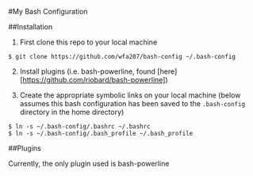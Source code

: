 #My Bash Configuration

##Installation

1) First clone this repo to your local machine

`$ git clone https://github.com/wfa207/bash-config ~/.bash-config`

2) Install plugins (i.e. bash-powerline, found [here][https://github.com/riobard/bash-powerline])

3) Create the appropriate symbolic links on your local machine (below assumes this bash configuration has been saved to the `.bash-config` directory in the home directory)

```
$ ln -s ~/.bash-config/.bashrc ~/.bashrc
$ ln -s ~/.bash-config/.bash_profile ~/.bash_profile
```

##Plugins

Currently, the only plugin used is bash-powerline
